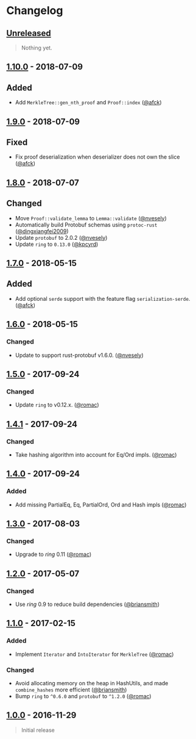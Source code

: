 
# Changelog

## [Unreleased](https://github.com/SpinResearch/merkle.rs/compare/1.10.0...master)

> Nothing yet.

## [1.10.0](https://github.com/SpinResearch/merkle.rs/compare/1.9.0...1.10.0) - 2018-07-09

## Added
- Add `MerkleTree::gen_nth_proof` and `Proof::index` ([@afck](https://github.com/afck))

## [1.9.0](https://github.com/SpinResearch/merkle.rs/compare/1.8.0...1.9.0) - 2018-07-09

## Fixed
- Fix proof deserialization when deserializer does not own the slice ([@afck](https://github.com/afck))

## [1.8.0](https://github.com/SpinResearch/merkle.rs/compare/1.7.0...1.8.0) - 2018-07-07

## Changed
- Move `Proof::validate_lemma` to `Lemma::validate` ([@nvesely](https://github.com/nvesely))
- Automatically build Protobuf schemas using `protoc-rust` ([@dingxiangfei2009](https://github.com/dingxiangfei2009))
- Update `protobuf` to 2.0.2 ([@nvesely](https://github.com/nvesely))
- Update `ring` to `0.13.0` ([@kpcyrd](https://github.com/kpcyrd))

## [1.7.0](https://github.com/SpinResearch/merkle.rs/compare/1.6.0...1.7.0) - 2018-05-15

## Added
- Add optional `serde` support with the feature flag `serialization-serde`. ([@afck](https://github.com/afck))

## [1.6.0](https://github.com/SpinResearch/merkle.rs/compare/1.5.0...1.6.0) - 2018-05-15

### Changed
- Update to support rust-protobuf v1.6.0. ([@nvesely](https://github.com/nvesely))

## [1.5.0](https://github.com/SpinResearch/merkle.rs/compare/1.4.1...1.5.0) - 2017-09-24

### Changed
- Update `ring` to v0.12.x. ([@romac](https://github.com/romac))

## [1.4.1](https://github.com/SpinResearch/merkle.rs/compare/1.4.0...1.4.1) - 2017-09-24

### Changed
- Take hashing algorithm into account for Eq/Ord impls. ([@romac](https://github.com/romac))

## [1.4.0](https://github.com/SpinResearch/merkle.rs/compare/1.3.0...1.4.0) - 2017-09-24

### Added
- Add missing PartialEq, Eq, PartialOrd, Ord and Hash impls ([@romac](https://github.com/romac))

## [1.3.0](https://github.com/SpinResearch/merkle.rs/compare/1.2.0...1.3.0) - 2017-08-03

### Changed
- Upgrade to *ring* 0.11 ([@romac](https://github.com/romac))

## [1.2.0](https://github.com/SpinResearch/merkle.rs/compare/1.1.0...1.2.0) - 2017-05-07

### Changed
- Use *ring* 0.9 to reduce build dependencies ([@briansmith](https://github.com/briansmith))

## [1.1.0](https://github.com/SpinResearch/merkle.rs/compare/1.0.0...1.1.0) - 2017-02-15

### Added
- Implement `Iterator` and `IntoIterator` for `MerkleTree` ([@romac](https://github.com/romac))

### Changed
- Avoid allocating memory on the heap in HashUtils, and made `combine_hashes` more efficient ([@briansmith](https://github.com/briansmith))
- Bump `ring` to `^0.6.0` and `protobuf` to `^1.2.0` ([@romac](https://github.com/romac))

## [1.0.0](https://github.com/SpinResearch/merkle.rs/releases/tag/1.0.0) - 2016-11-29

> Initial release

